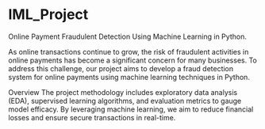 # IML_Project
Online Payment Fraudulent Detection Using Machine Learning in Python.

As online transactions continue to grow, the risk of fraudulent activities in online payments has become a significant concern for many businesses. To address this challenge, our project aims to develop a fraud detection system for online payments using machine learning techniques in Python.

Overview
The project methodology includes exploratory data analysis (EDA), supervised learning algorithms, and evaluation metrics to gauge model efficacy. By leveraging machine learning, we aim to reduce financial losses and ensure secure transactions in real-time.




